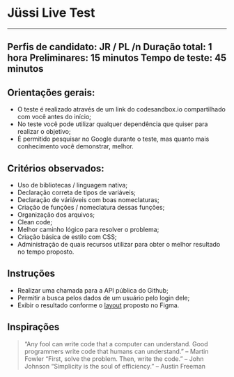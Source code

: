 # Jüssi Live Test

---
**Perfis de candidato**: JR / PL /n
**Duração total:** 1 hora
**Preliminares**: 15 minutos
**Tempo de teste:** 45 minutos
---

## Orientações gerais:

- O teste é realizado através de um link do codesandbox.io compartilhado com você antes do início;
- No teste você pode utilizar qualquer dependência que quiser para realizar o objetivo;
- É permitido pesquisar no Google durante o teste, mas quanto mais conhecimento você demonstrar, melhor.

## Critérios observados:

- Uso de bibliotecas / linguagem nativa;
- Declaração correta de tipos de variáveis;
- Declaração de váriáveis com boas nomeclaturas;
- Criação de funções / nomeclatura dessas funções;
- Organização dos arquivos;
- Clean code;
- Melhor caminho lógico para resolver o problema;
- Criação básica de estilo com CSS;
- Administração de quais recursos utilizar para obter o melhor resultado no tempo proposto.

## Instruções

- Realizar uma chamada para a API pública do Github;
- Permitir a busca pelos dados de um usuário pelo login dele;
- Exibir o resultado conforme o [layout](https://www.figma.com/file/5QA66Otv988pJRUbq9GTOc/J%C3%BCssi-Live-Test?node-id=0%3A1) proposto no Figma.

## Inspirações

> “Any fool can write code that a computer can understand. Good programmers write code that humans can understand.” – Martin Fowler
> “First, solve the problem. Then, write the code.” – John Johnson
> “Simplicity is the soul of efficiency.” – Austin Freeman



